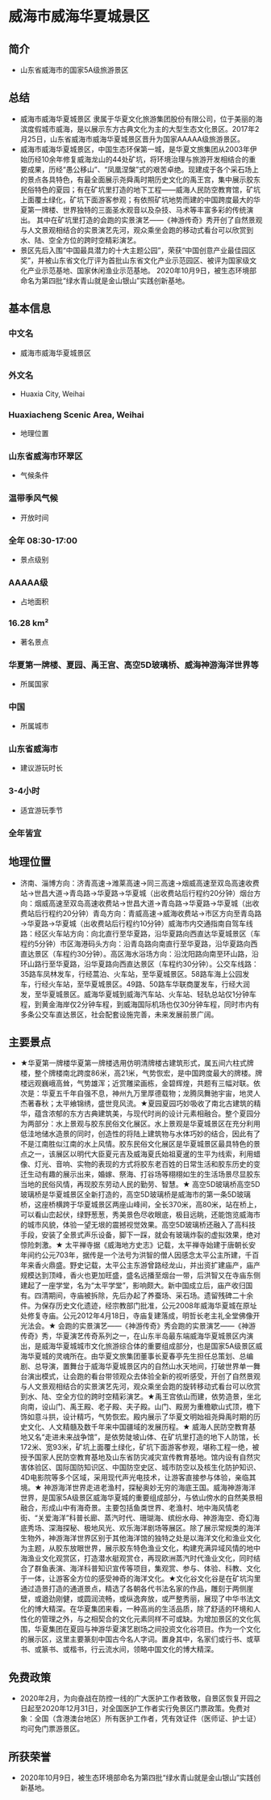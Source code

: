 # 威海市威海华夏城景区
## 简介
- 山东省威海市的国家5A级旅游景区
## 总结
- 威海市威海华夏城景区 隶属于华夏文化旅游集团股份有限公司，位于美丽的海滨度假城市威海，是以展示东方古典文化为主的大型生态文化景区。2017年2月25日，山东省威海市威海华夏城景区晋升为国家AAAAA级旅游景区。 
- 威海市威海华夏城景区，中国生态环保第一城，是华夏文旅集团从2003年伊始历经10余年修复威海龙山的44处矿坑，将环境治理与旅游开发相结合的重要成果，历经“愚公移山”、“凤凰涅槃”式的艰苦卓绝。现建成于各个采石场上的景点各具特色，有最全面展示尧舜禹时期历史文化的禹王宫，集中展示胶东民俗特色的夏园；有在矿坑里打造的地下工程——威海人民防空教育馆，矿坑上面覆土绿化，矿坑下面游客参观；有依照矿坑地势而建的中国跨度最大的华夏第一牌楼、世界独特的三面圣水观音以及杂技、马术等丰富多彩的传统演出。 其中在矿坑里打造的会跑的实景演艺——《神游传奇》秀开创了自然景观与人文景观相结合的实景演艺先河，观众乘坐会跑的移动式看台可以欣赏到水、陆、空全方位的跨时空精彩演艺。
- 景区先后入围“中国最具潜力的十大主题公园”，荣获“中国创意产业最佳园区奖”，并被山东省文化厅评为首批山东省文化产业示范园区、被评为国家级文化产业示范基地、国家休闲渔业示范基地。 2020年10月9日，被生态环境部命名为第四批“绿水青山就是金山银山”实践创新基地。
## 基本信息
### 中文名
- 威海市威海华夏城景区
### 外文名
- Huaxia City, Weihai
### Huaxiacheng Scenic Area, Weihai
- 地理位置
### 山东省威海市环翠区
- 气候条件
### 温带季风气候
- 开放时间
### 全年 08:30-17:00
- 景点级别
### AAAAA级
- 占地面积
### 16.28 km²
- 著名景点
### 华夏第一牌楼、夏园、禹王宫、高空5D玻璃桥、威海神游海洋世界等
- 所属国家
### 中国
- 所属城市
### 山东省威海市
- 建议游玩时长
### 3-4小时
- 适宜游玩季节
### 全年皆宜

## 地理位置
- 济南、淄博方向：济青高速→潍莱高速→同三高速→烟威高速至双岛高速收费站→世昌大道→青岛路→华夏路→华夏城（出收费站后行程约20分钟）烟台方向：烟威高速至双岛高速收费站→世昌大道→青岛路→华夏路→华夏城（出收费站后行程约20分钟）青岛方向：青威高速→威海收费站→市区方向至青岛路→华夏路→华夏城（出收费站后行程约10分钟）威海市内交通指南自驾车线路：经区火车站方向：向北直行至华夏路，沿华夏路向西直达华夏城景区（车程约5分钟）市区海港码头方向：沿青岛路向南直行至华夏路，沿华夏路向西直达景区（车程约30分钟）。高区海水浴场方向：沿沈阳路向南至环山路，沿环山路行至华夏路，沿华夏路向西直达景区（车程约30分钟）。公交车线路：35路车凤林发车，行经蒿泊、火车站，至华夏城景区。58路车海上公园发车，行经火车站，至华夏城景区。49路、50路车华联商厦发车，行经大润发，至华夏城景区。威海华夏城到威海汽车站、火车站、轻轨总站仅1分钟车程，到黄金海岸仅2分钟车程，到威海国际机场也仅30分钟车程，同时市内有多条公交车直达景区，社会配套设施完善，未来发展前景广阔。
## 主要景点
- ★华夏第一牌楼华夏第一牌楼选用仿明清牌楼古建筑形式，属五间六柱式牌楼，整个牌楼南北跨度86米，高21米，气势恢宏，是中国跨度最大的牌楼。牌楼远观巍峨高耸，气势雄浑；近赏雕梁画栋，金碧辉煌，共题有三幅对联。依次是：华夏五千年自强不息，神州九万里厚德载物；龙腾凤舞驰宇宙，地灵人杰著春秋；太平飨锦绣，盛世竞风流。★夏园夏园巧妙吸收了南北古建筑的精华，蕴含浓郁的东方古典建筑美，与现代时尚的设计元素相融合。整个夏园分为两部分：水上景观与胶东民俗文化展区。水上景观是华夏城景区在充分利用低洼地储水造景的同时，创造性的将陆上建筑物与水体巧妙的结合，因此有了不是江南胜似江南的水上风情。胶东民俗文化展区是华夏城景区最具特色的景点之一，该展区以明代大臣夏元吉及威海夏氏始祖夏暹的生平为线索，利用蜡像、灯光、音响、实物的表现的方式将胶东老百姓的日常生活和胶东历史的变迁生动有趣的展示出来，婚嫁、祭海、打谷场等栩栩如生的生活场景尽显胶东当地的民俗风情，再现胶东劳动人民的勤劳、智慧。★ 高空5D玻璃桥高空5D玻璃桥是华夏城景区全新打造的，高空5D玻璃桥是威海市的第一条5D玻璃桥，这座桥横跨于华夏城景区两座山峰间，全长370米，高80米，站在桥上，可以看山峦起伏，绿野葱葱，秀美景色尽收眼底，极目远眺，还能饱览威海市的城市风貌，体验一望无垠的震撼视觉效果。高空5D玻璃桥还融入了高科技手段，安装了全景式声乐设备，脚下一踩，就会有玻璃炸裂的虚拟效果，绝对惊险刺激。★ 太平禅寺据《威海地方史志》记载，太平禅寺始建于唐朝长安年间约公元703年，据传是一个法号为洪智的僧人因感念太平公主所建，千百年来香火鼎盛。野史记载，太平公主东游曾路经龙山，并出资扩建庙产，庙产规模达到顶峰，香火也更加旺盛，盛名远播至烟台一带，后洪智又在寺庙东侧建起了一座学堂，名为“太平学堂”，影响颇大。新中国成立后，庙产收归国有。四清期间，寺庙被拆除，先后办起了养蚕场、采石场。遗留残碑二十余件。为保存历史文化遗迹，经宗教部门批准，公元2008年威海华夏城在原址处修复寺庙。公元2012年4月18日，寺庙复建落成，明哲长老主礼全堂佛像开光法会。★ 会跑的实景演艺——《神游传奇》秀会跑的实景演艺——《神游传奇》秀，华夏演艺传奇系列之一，在山东半岛最东端威海华夏城景区内演出，是威海华夏城城市文化旅游综合体的重要组成部分，也是国家5A级景区威海华夏城的灵魂所在。由华夏文旅集团董事长夏春亭先生担任总策划、总编剧、总导演，置舞台于威海华夏城景区内的自然山水天地间，打破世界单一舞台演出模式，让会跑的看台带领观众去体验全新的视听感受，开创了自然景观与人文景观相结合的实景演艺先河，观众乘坐会跑的旋转移动式看台可以欣赏到水、陆、空全方位的跨时空精彩演艺。★禹王宫依山而建，依势造景，坐北向南，设山门、禹王殿、老子殿、夫子殿。山门、殿房为重檐歇山式顶，檐下饰如意斗拱，设计精巧，气势恢宏。殿内展示了华夏文明始祖尧舜禹时期的历史文化、人文精髓及数千年来中国疆域的发展历程。★ 威海人民防空教育基地又名“走进未来战争馆”，是依势陡坡山体、在矿坑里打造的地下人防馆，长172米、宽93米，矿坑上面覆土绿化，矿坑下面游客参观，堪称工程一绝，被授予国家人民防空教育基地及山东省防灾减灾宣传教育基地。馆内设有自然灾害体验区、国际国防知识区、中国防空史区、城市防空以及核生化防护知识、4D电影院等多个区域，采用现代声光电技术，让游客直接参与体验，亲临其境。★ 神游海洋世界走进老渔村，探秘奥妙无穷的海底王国。威海神游海洋世界，是国家5A级景区威海华夏城的重要组成部分，与依山傍水的自然美景相融合，形成山中有海奇景。主要包括鱼类世界、老渔村、地中海风情老街、“关爱海洋”科普长廊、蒸汽时代、珊瑚海、缤纷水母、神游海空、奇幻海底秀场、深海探秘、极地风光、欢乐海洋剧场等展区。除了展示常规类的海洋生物外，神游海洋世界区别于其他海洋馆的独特之处是以海洋文化和渔业文化为主题，从胶东放眼世界，展示胶东特色渔业文化，构建充满异域风情的地中海渔业文化观赏区，打造潜水艇观赏仓，再现欧洲蒸汽时代渔业文化，同时结合了群鱼表演、海洋科普知识宣传等项目，集观赏、参与、体验、科教、文化于一体，让游客全方位的感受神奇的海洋文化。★文化谷文化谷是在矿坑沟里通过造景打造的通道景点，精选了各朝各代书法名家的作品，雕刻于两侧崖壁，或遒劲刚健，或圆润流畅，或纵逸奔放，或严整秀丽，展现了中华书法文化的博大精深。在华夏集团来看，一种高尚的生活品质，除了舒适的环境和人性化的管理之外，与之相契合的文化元素同样不可或缺。为增加景区的文化氛围，华夏集团在夏园与神游华夏演艺剧场之间投资文化谷项目。作为一个文化的展示区，这里主要篆刻中国古今名人字词。置身其中，名家们或行书、或草书、或篆书、或楷书，行云流水间，领略中国文化的博大精深。
## 免费政策
- 2020年2月，为向奋战在防控一线的广大医护工作者致敬，自景区恢复开园之日起至2020年12月31日，对全国医护工作者实行免景区门票政策。免费对象：全国（含港澳台地区）所有医护工作者，凭有效证件（医师证、护士证）均可免门票游景区。
## 所获荣誉
- 2020年10月9日，被生态环境部命名为第四批“绿水青山就是金山银山”实践创新基地。
